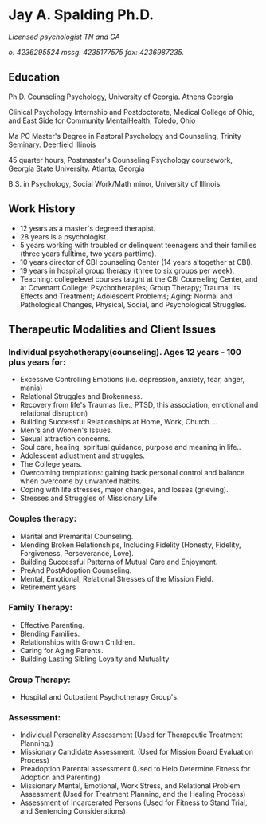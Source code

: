---
---
# Jay A. Spalding Ph.D. #
*Licensed psychologist TN and GA*

*o: 423­629­5524 mssg. 423­517­7575 fax: 423­698­7235.*

## Education ##
Ph.D. Counseling Psychology, University of Georgia. Athens Georgia

Clinical Psychology Internship and Postdoctorate, Medical College of Ohio, and East Side for Community Mental­Health, Toledo, Ohio

Ma PC Master's Degree in Pastoral Psychology and Counseling, Trinity Seminary. Deerfield Illinois

45 quarter hours, Postmaster's Counseling Psychology coursework, Georgia State University. Atlanta, Georgia

B.S. in Psychology, Social Work/Math minor, University of Illinois.

## Work History ##

 - 12 years as a master's degreed therapist.
 - 28 years is a psychologist.
 - 5 years working with troubled or delinquent teenagers and their families (three years full­time, two years part­time).
 - 10 years director of CBI counseling Center (14 years altogether at CBI).
 - 19 years in hospital group therapy (three to six groups per week).
 - Teaching: college­level courses taught at the CBI Counseling Center, and at Covenant College: Psychotherapies; Group Therapy; Trauma: Its Effects and Treatment; Adolescent Problems; Aging: Normal and Pathological Changes, Physical, Social, and Psychological Struggles.

## Therapeutic Modalities and Client Issues ##

### Individual psychotherapy(counseling). Ages 12 years - 100 plus years for: ###

 - Excessive Controlling Emotions (i.e. depression, anxiety, fear, anger, mania)
 - Relational Struggles and Brokenness.
 - Recovery from life's Traumas (i.e., PTSD, this association, emotional and relational disruption)
 - Building Successful Relationships at Home, Work, Church....
 - Men's and Women's Issues.
 - Sexual attraction concerns.
 - Soul care, healing, spiritual guidance, purpose and meaning in life..
 - Adolescent adjustment and struggles.
 - The College years.
 - Overcoming temptations: gaining back personal control and balance when overcome by unwanted habits.
 - Coping with life stresses, major changes, and losses (grieving).
 - Stresses and Struggles of Missionary Life

### Couples therapy: ###

 - Marital and Premarital Counseling.
 - Mending Broken Relationships, Including Fidelity (Honesty, Fidelity, Forgiveness, Perseverance, Love). 
 - Building Successful Patterns of Mutual Care and Enjoyment. 
 - Pre­And Post­Adoption Counseling. 
 - Mental, Emotional, Relational Stresses of the Mission Field. 
 - Retirement years

### Family Therapy: ###

 - Effective Parenting. 
 - Blending Families. 
 - Relationships with Grown Children. 
 - Caring for Aging Parents. 
 - Building Lasting Sibling Loyalty and Mutuality

### Group Therapy: ###

 - Hospital and Outpatient Psychotherapy Group's.

### Assessment: ###

 - Individual Personality Assessment (Used for Therapeutic Treatment Planning.) 
 - Missionary Candidate Assessment. (Used for Mission Board Evaluation Process) 
 - Pre­adoption Parental assessment (Used to Help Determine Fitness for Adoption and Parenting) 
 - Missionary Mental, Emotional, Work Stress, and Relational Problem Assessment (Used for Treatment Planning, and the Healing Process)
- Assessment of Incarcerated Persons (Used for Fitness to Stand Trial, and Sentencing Considerations)
